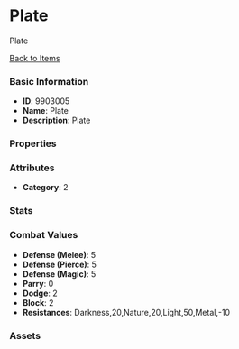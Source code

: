 # Plate

Plate

[Back to Items](../items.md)

### Basic Information

- **ID**: 9903005
- **Name**: Plate
- **Description**: Plate

### Properties


### Attributes

- **Category**: 2

### Stats


### Combat Values

- **Defense (Melee)**: 5
- **Defense (Pierce)**: 5
- **Defense (Magic)**: 5
- **Parry**: 0
- **Dodge**: 2
- **Block**: 2
- **Resistances**: Darkness,20,Nature,20,Light,50,Metal,-10

### Assets


